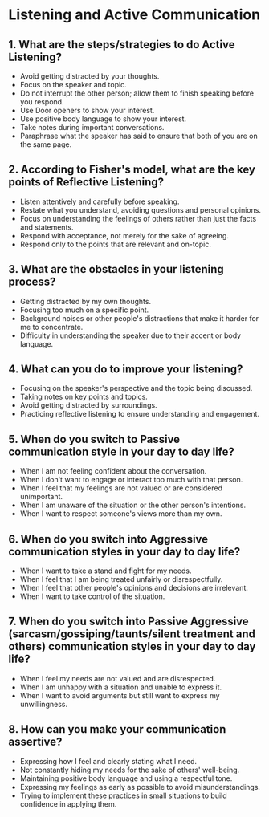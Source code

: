 # Listening and Active Communication

## 1. What are the steps/strategies to do Active Listening?
* Avoid getting distracted by your thoughts.
* Focus on the speaker and topic.
* Do not interrupt the other person; allow them to finish speaking before you respond.
* Use Door openers to show your interest.
* Use positive body language to show your interest.
* Take notes during important conversations.
* Paraphrase what the speaker has said to ensure that both of you are on the same page.

## 2. According to Fisher's model, what are the key points of Reflective Listening? 
* Listen attentively and carefully before speaking.
* Restate what you understand, avoiding questions and personal opinions.
* Focus on understanding the feelings of others rather than just the facts and statements.
* Respond with acceptance, not merely for the sake of agreeing.
* Respond only to the points that are relevant and on-topic.

## 3. What are the obstacles in your listening process?
* Getting distracted by my own thoughts.
* Focusing too much on a specific point.
* Background noises or other people's distractions that make it harder for me to concentrate.
* Difficulty in understanding the speaker due to their accent or body language.

## 4. What can you do to improve your listening?
* Focusing on the speaker's perspective and the topic being discussed.
* Taking notes on key points and topics.
* Avoid getting distracted by surroundings.
* Practicing reflective listening to ensure understanding and engagement.

## 5. When do you switch to Passive communication style in your day to day life?
* When I am not feeling confident about the conversation.
* When I don't want to engage or interact too much with that person.
* When I feel that my feelings are not valued or are considered unimportant.
* When I am unaware of the situation or the other person's intentions.
* When I want to respect someone's views more than my own.

## 6. When do you switch into Aggressive communication styles in your day to day life?
* When I want to take a stand and fight for my needs.
* When I feel that I am being treated unfairly or disrespectfully.
* When I feel that other people's opinions and decisions are irrelevant.
* When I want to take control of the situation.

## 7. When do you switch into Passive Aggressive (sarcasm/gossiping/taunts/silent treatment and others) communication styles in your day to day life?
* When I feel my needs are not valued and are disrespected.
* When I am unhappy with a situation and unable to express it.
* When I want to avoid arguments but still want to express my unwillingness.

## 8. How can you make your communication assertive? 
* Expressing how I feel and clearly stating what I need.
* Not constantly hiding my needs for the sake of others' well-being.
* Maintaining positive body language and using a respectful tone.
* Expressing my feelings as early as possible to avoid misunderstandings.
* Trying to implement these practices in small situations to build confidence in applying them.




